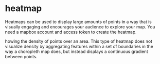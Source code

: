 # heatmap

Heatmaps can be used to display large amounts of points in a way that is visually engaging and encourages 
your audience to explore your map. You need a mapbox account and access token to create the heatmap.

howing the density of points over an area. This type of heatmap does not visualize density by aggregating 
features within a set of boundaries in the way a choropleth map does, but instead displays a continuous 
gradient between points.
